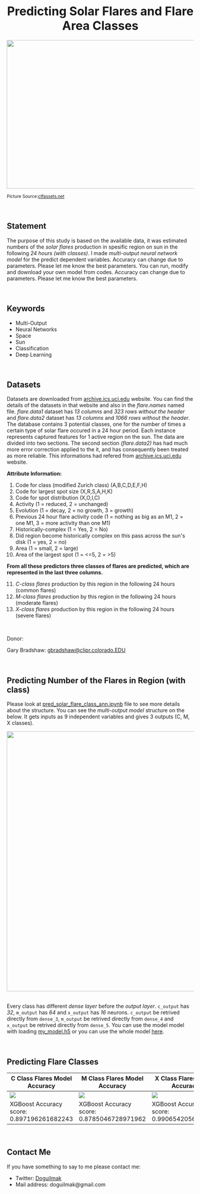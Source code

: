 <h1  align=center><font  size = 6>Predicting Solar Flares and Flare Area Classes</font></h1>

<p align="center">
    <img src="https://images.ctfassets.net/cnu0m8re1exe/1RiWk3i0ceklxImgCFDrTD/af90389b5fadb31b7142b9f98247f917/Untitled_design__54_.png?fm=jpg&fl=progressive&w=660&h=433&fit=fill" height=400  width=1000> 
</p>

<small>Picture Source:<a  href="https://images.ctfassets.net/cnu0m8re1exe/1RiWk3i0ceklxImgCFDrTD/af90389b5fadb31b7142b9f98247f917/Untitled_design__54_.png?fm=jpg&fl=progressive&w=660&h=433&fit=fill">ctfassets.net</a></small>

<br>

<h2>Statement</h2>

The purpose of this study is based on the available data, it was estimated numbers of the <i>solar flares</i> production in spesific region on sun in the following <i>24 hours (with classes)</i>. I made <i>multi-output neural network model</i> for the predict dependent variables. Accuracy can change due to parameters. Please let me know the best parameters.  You can run, modify and download your own model from codes. Accuracy can change due to parameters. Please let me know the best parameters.</p>

<br>  

<h2>Keywords</h2>

<ul>
	<li>Multi-Output</li>
	<li>Neural Networks</li>
	<li>Space</li>
	<li>Sun</li>
	<li>Classification</li>
	<li>Deep Learning</li>
</ul>  

<br>

<h2>Datasets</h2>

<p>Datasets are downloaded from <a href="https://archive.ics.uci.edu/ml/datasets/Solar+Flare">archive.ics.uci.edu</a> website. You can find the details of the datasets in that website and also in the <i>flare.names</i> named file. <i>flare.data1</i> dataset has <i>13 columns</i> and <i>323 rows without the header</i> and <i>flare.data2</i> dataset has <i>13 columns</i> and <i>1066 rows without the header</i>. The database contains 3 potential classes, one for the number of times a certain type of solar flare occured in a 24 hour period. Each instance represents captured features for 1 active region on the sun. The data are divided into two sections. The second section <i>(flare.data2)</i> has had much more error correction applied to the it, and has consequently been treated as more reliable. This informations had refered from  <a href="https://archive.ics.uci.edu/ml/datasets/Solar+Flare">archive.ics.uci.edu</a> website.</p>

<b>Attribute Information:</b>

<ol>
	<li>Code for class (modified Zurich class) (A,B,C,D,E,F,H)</li>
	<li>Code for largest spot size (X,R,S,A,H,K)</li>
	<li>Code for spot distribution (X,O,I,C)</li>  
	<li>Activity (1 = reduced, 2 = unchanged)</li>  
	<li>Evolution (1 = decay, 2 = no growth, 3 = growth)</li>  
	<li>Previous 24 hour flare activity code (1 = nothing as big as an M1, 2 = one M1, 3 = more activity than one M1)</li>  
	<li>Historically-complex (1 = Yes, 2 = No)</li>  
	<li>Did region become historically complex on this pass across the sun's disk (1 = yes, 2 = no)</li>  
	<li>Area (1 = small, 2 = large)</li>  
	<li>Area of the largest spot (1 = <=5, 2 = >5)</li>  
</ol>


<b>From all these predictors three classes of flares are predicted, which are represented in the last three columns.</b>  

11. <i>C-class flares</i> production by this region in the following 24 hours (common flares)
12. <i>M-class flares</i> production by this region in the following 24 hours (moderate flares)
13. <i>X-class flares</i> production by this region in the following 24 hours (severe flares)

<br>

<p>Donor:    

Gary Bradshaw: gbradshaw@clipr.colorado.EDU</p>

<br>

<h2>Predicting Number of the Flares in Region (with class)</h2>

<p>Please look at <a  href="https://github.com/doguilmak/Predicting-Solar-Flares-and-Flare-Area-Classes/blob/main/pred_solar_flare_class_ann.ipynb">pred_solar_flare_class_ann.ipynb</a> file to see more details about the structure. You can see the <i>multi-output model</i> structure on the below. It gets inputs as 9 independent variables and gives 3 outputs (C, M, X classes).</p>

<div align="center">
	<img width=700  height=700 src="https://raw.githubusercontent.com/doguilmak/Predicting-Solar-Flares-with-XGBoost-and-ANN/main/assets/model.png">
</div>

<br>

<p>Every class has different <i>dense layer</i> before the <i>output layer</i>. <code>c_output</code> has <i>32</i>, <code>m_output</code> has <i>64</i> and <code>x_output</code> has <i>16</i> neurons. <code>c_output</code> be retrived directly from <code>dense_3</code>, <code>m_output</code> be retrived directly from <code>dense_4</code> and <code>x_output</code> be retrived directly from <code>dense_5</code>. You can use the model model with loading <a  href="https://github.com/doguilmak/Predicting-Solar-Flares-and-Flare-Area-Classes/blob/main/my_model.h5">my_model.h5</a> or you can use the whole model <a  href="https://github.com/doguilmak/Predicting-Solar-Flares-and-Flare-Area-Classes/tree/main/my_model">here</a>.</p>

<br>

<h2>Predicting Flare Classes</h2>

| C Class Flares Model Accuracy | M Class Flares Model Accuracy | X Class Flares Model Accuracy |
|--|--|--|
| <img src="https://raw.githubusercontent.com/doguilmak/Predicting-Solar-Flares-with-XGBoost-and-ANN/main/assets/C-Class_flares_model_accuracy.png"> | <img src="https://raw.githubusercontent.com/doguilmak/Predicting-Solar-Flares-with-XGBoost-and-ANN/main/assets/M-Class_flares_model_accuracy.png"> | <img src="https://raw.githubusercontent.com/doguilmak/Predicting-Solar-Flares-with-XGBoost-and-ANN/main/assets/X-Class_flares_model_accuracy.png"> |
| XGBoost Accuracy score: 0.897196261682243 | XGBoost Accuracy score: 0.8785046728971962 | XGBoost Accuracy score: 0.9906542056074766 | 

<br>

<h2>Contact Me</h2>

<p>If you have something to say to me please contact me:</p>  

<ul>
	<li>Twitter: <a  href="https://twitter.com/Doguilmak">Doguilmak</a></li>
	<li>Mail address: doguilmak@gmail.com</li>
</ul>

